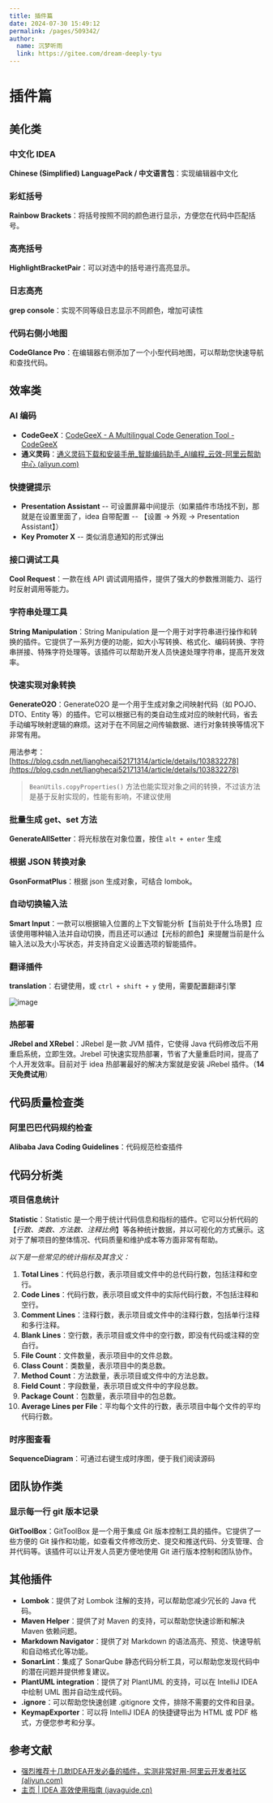 ```yaml
---
title: 插件篇
date: 2024-07-30 15:49:12
permalink: /pages/509342/
author: 
  name: 沉梦听雨
  link: https://gitee.com/dream-deeply-tyu
---
```

# 插件篇

## 美化类

### 中文化 IDEA

**Chinese (Simplified) LanguagePack / 中文语言包**：实现编辑器中文化



### 彩虹括号

**Rainbow Brackets**：将括号按照不同的颜色进行显示，方便您在代码中匹配括号。



### 高亮括号

**HighlightBracketPair**：可以对选中的括号进行高亮显示。



### 日志高亮

**grep console**：实现不同等级日志显示不同颜色，增加可读性



### 代码右侧小地图

**CodeGlance Pro**：在编辑器右侧添加了一个小型代码地图，可以帮助您快速导航和查找代码。





## 效率类

### AI 编码

- **CodeGeeX**：[CodeGeeX - A Multilingual Code Generation Tool - CodeGeeX](https://codegeex.cn/)
- **通义灵码**：[通义灵码下载和安装手册_智能编码助手_AI编程_云效-阿里云帮助中心 (aliyun.com)](https://help.aliyun.com/document_detail/2590614.html?spm=a2c4g.224568.0.0.2b184f276dKzKa#5b1d1e2061jee)



### 快捷键提示

- **Presentation Assistant** -- 可设置屏幕中间提示（如果插件市场找不到，那就是在设置里面了，idea 自带配置 -- 【设置 -> 外观 -> Presentation Assistant】）
- **Key Promoter X** -- 类似消息通知的形式弹出



### 接口调试工具

**Cool Request**：一款在线 API 调试调用插件，提供了强大的参数推测能力、运行时反射调用等能力。



### 字符串处理工具

**String Manipulation**：String Manipulation 是一个用于对字符串进行操作和转换的插件。它提供了一系列方便的功能，如大小写转换、格式化、编码转换、字符串拼接、特殊字符处理等。该插件可以帮助开发人员快速处理字符串，提高开发效率。



### 快速实现对象转换

**GenerateO2O**：GenerateO2O 是一个用于生成对象之间映射代码（如 POJO、DTO、Entity 等）的插件。它可以根据已有的类自动生成对应的映射代码，省去手动编写映射逻辑的麻烦。这对于在不同层之间传输数据、进行对象转换等情况下非常有用。

用法参考：[https://blog.csdn.net/lianghecai52171314/article/details/103832278](https://blog.csdn.net/lianghecai52171314/article/details/103832278)

>`BeanUtils.copyProperties()` 方法也能实现对象之间的转换，不过该方法 是基于反射实现的，性能有影响，不建议使用



### 批量生成 get、set 方法

**GenerateAllSetter**：将光标放在对象位置，按住 `alt + enter` 生成



### 根据 JSON 转换对象

**GsonFormatPlus**：根据 json 生成对象，可结合 lombok。



### 自动切换输入法

**Smart Input**：一款可以根据输入位置的上下文智能分析【当前处于什么场景】应该使用哪种输入法并自动切换，而且还可以通过【光标的颜色】来提醒当前是什么输入法以及大小写状态，并支持自定义设置选项的智能插件。



### 翻译插件

**translation**：右键使用，或 `ctrl + shift + y` 使用，需要配置翻译引擎

![image](https://cmty256.github.io/imgs-blog/images/image.2yabstvw4940.webp)



### 热部署

**JRebel and XRebel**：JRebel 是一款 JVM 插件，它使得 Java 代码修改后不用重启系统，立即生效。Jrebel 可快速实现热部署，节省了大量重启时间，提高了个人开发效率。目前对于 idea 热部署最好的解决方案就是安装 JRebel 插件。（**14天免费试用**）





## 代码质量检查类

### 阿里巴巴代码规约检查

**Alibaba Java Coding Guidelines**：代码规范检查插件





## 代码分析类

### 项目信息统计

**Statistic**：Statistic 是一个用于统计代码信息和指标的插件。它可以分析代码的【*行数、类数、方法数、注释比例*】等各种统计数据，并以可视化的方式展示。这对于了解项目的整体情况、代码质量和维护成本等方面非常有帮助。

*以下是一些常见的统计指标及其含义：*

1. **Total Lines**：代码总行数，表示项目或文件中的总代码行数，包括注释和空行。
2. **Code Lines**：代码行数，表示项目或文件中的实际代码行数，不包括注释和空行。
3. **Comment Lines**：注释行数，表示项目或文件中的注释行数，包括单行注释和多行注释。
4. **Blank Lines**：空行数，表示项目或文件中的空行数，即没有代码或注释的空白行。
5. **File Count**：文件数量，表示项目中的文件总数。
6. **Class Count**：类数量，表示项目中的类总数。
7. **Method Count**：方法数量，表示项目或文件中的方法总数。
8. **Field Count**：字段数量，表示项目或文件中的字段总数。
9. **Package Count**：包数量，表示项目中的包总数。
10. **Average Lines per File**：平均每个文件的行数，表示项目中每个文件的平均代码行数。



### 时序图查看

**SequenceDiagram**：可通过右键生成时序图，便于我们阅读源码





## 团队协作类

### 显示每一行 git 版本记录

**GitToolBox**：GitToolBox 是一个用于集成 Git 版本控制工具的插件。它提供了一些方便的 Git 操作和功能，如查看文件修改历史、提交和推送代码、分支管理、合并代码等。该插件可以让开发人员更方便地使用 Git 进行版本控制和团队协作。





## 其他插件

- **Lombok**：提供了对 Lombok 注解的支持，可以帮助您减少冗长的 Java 代码。
- **Maven Helper**：提供了对 Maven 的支持，可以帮助您快速诊断和解决 Maven 依赖问题。
- **Markdown Navigator**：提供了对 Markdown 的语法高亮、预览、快速导航和自动格式化等功能。
- **SonarLint**：集成了 SonarQube 静态代码分析工具，可以帮助您发现代码中的潜在问题并提供修复建议。
- **PlantUML integration**：提供了对 PlantUML 的支持，可以在 IntelliJ IDEA 中绘制 UML 图并自动生成代码。
- **.ignore**：可以帮助您快速创建 .gitignore 文件，排除不需要的文件和目录。
- **KeymapExporter**：可以将 IntelliJ IDEA 的快捷键导出为 HTML 或 PDF 格式，方便您参考和分享。





## 参考文献

- [强烈推荐十几款IDEA开发必备的插件，实测非常好用-阿里云开发者社区 (aliyun.com)](https://developer.aliyun.com/article/913884)
- [主页 | IDEA 高效使用指南 (javaguide.cn)](https://idea.javaguide.cn/)

